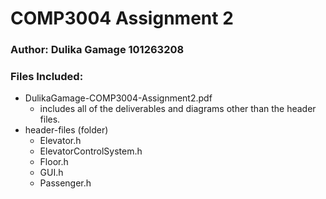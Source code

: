 # COMP3004 Assignment 2
### Author: Dulika Gamage 101263208

### Files Included:
- DulikaGamage-COMP3004-Assignment2.pdf
  - includes all of the deliverables and diagrams other than the header files.
- header-files (folder)
  - Elevator.h
  - ElevatorControlSystem.h
  - Floor.h
  - GUI.h
  - Passenger.h

